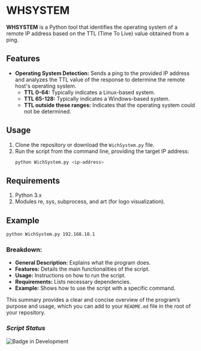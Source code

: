 # WHSYSTEM

**WHSYSTEM** is a Python tool that identifies the operating system of a remote IP address based on the TTL (Time To Live) value obtained from a ping.

## Features

- **Operating System Detection:** Sends a ping to the provided IP address and analyzes the TTL value of the response to determine the remote host's operating system.
  - **TTL 0-64:** Typically indicates a Linux-based system.
  - **TTL 65-128:** Typically indicates a Windows-based system.
  - **TTL outside these ranges:** Indicates that the operating system could not be determined.

## Usage

1. Clone the repository or download the `WichSystem.py` file.
2. Run the script from the command line, providing the target IP address:
   ```sh
   python WichSystem.py <ip-address>

## Requirements
1. Python 3.x
2. Modules re, sys, subprocess, and art (for logo visualization).

## Example 
```sh
python WichSystem.py 192.168.10.1
```

### Breakdown:

- **General Description:** Explains what the program does.
- **Features:** Details the main functionalities of the script.
- **Usage:** Instructions on how to run the script.
- **Requirements:** Lists necessary dependencies.
- **Example:** Shows how to use the script with a specific command.

This summary provides a clear and concise overview of the program’s purpose and usage, which you can add to your `README.md` file in the root of your repository.

<h3> <em> Script Status </em> </h3>

![Badge in Development](https://img.shields.io/badge/STATUS-IN%20DEVELOPMENT-green)
